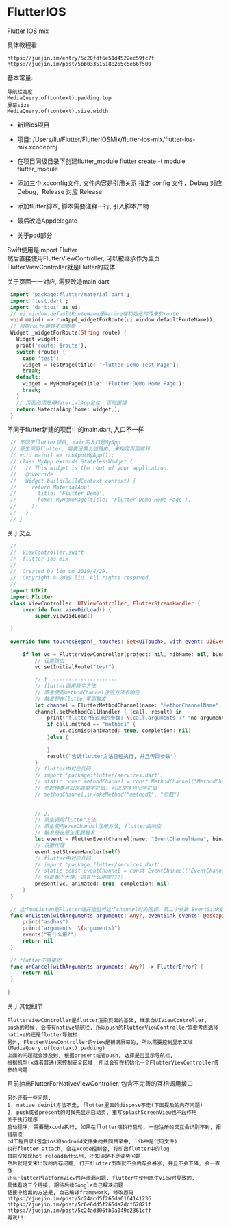 # FlutterIOS
Flutter IOS mix

   具体教程看: 
    
    https://juejin.im/entry/5c20fdf6e51d4522ec59fc7f
    https://juejin.im/post/5bb033515188255c5e66f500

   基本常量:
   
    导航栏高度
    MediaQuery.of(context).padding.top
    屏幕size
    MediaQuery.of(context).size.width

* 新建ios项目
- 项目:  /Users/liu/Flutter/FlutterIOSMix/flutter-ios-mix/flutter-ios-mix.xcodeproj
* 在项目同级目录下创建flutter_module
flutter create -t module flutter_module
- 添加三个.xcconfig文件, 文件内容是引用关系
指定 config 文件，Debug 对应 Debug，Release 对应 Release
* 添加flutter脚本, 脚本需要注释一行, 引入脚本产物
- 最后改造Appdelegate
* 关于pod部分

Swift使用是import Flutter  
然后直接使用FlutterViewController, 可以被继承作为主页  
FlutterViewController就是Flutter的载体

   关于页面一一对应, 需要改造main.dart
   
   ```Dart
    import 'package:flutter/material.dart';
    import 'test.dart';
    import 'dart:ui' as ui;
    // ui.window.defaultRouteName是Native端初始化时传来的route
    void main() => runApp(_widgetForRoute(ui.window.defaultRouteName));
    // 根据route跳转不同界面
    Widget _widgetForRoute(String route) {
      Widget widget;
      print('route: $route');
      switch (route) {
        case 'test':
        widget = TestPage(title: 'Flutter Demo Test Page');
        break;
      default:
        widget = MyHomePage(title: 'Flutter Demo Home Page');
        break;
      }
      // 页面必须是用MaterialApp包住, 否则报错
      return MaterialApp(home: widget,);
    }
   ```
    
   不同于flutter新建的项目中的main.dart, 入口不一样
   ```Dart
    // 不同于flutter项目, main的入口是MyApp
    // 原生调用flutter, 需要设置上述路由, 来指定页面跳转
    // void main() => runApp(MyApp());
    // class MyApp extends StatelessWidget {
    //   // This widget is the root of your application.
    //   @override
    //   Widget build(BuildContext context) {
    //     return MaterialApp(
    //       title: 'Flutter Demo',
    //       home: MyHomePage(title: 'Flutter Demo Home Page'),
    //     );
    //   }
    // }
   ```
    
    
   关于交互
   ```Swift
    //
    //  ViewController.swift
    //  flutter-ios-mix
    //
    //  Created by liu on 2019/4/29.
    //  Copyright © 2019 liu. All rights reserved.
    //
    import UIKit
    import Flutter
    class ViewController: UIViewController, FlutterStreamHandler {
        override func viewDidLoad() {
            super.viewDidLoad()
        
    }
    
    override func touchesBegan(_ touches: Set<UITouch>, with event: UIEvent?) {
        
        if let vc = FlutterViewController(project: nil, nibName: nil, bundle: nil) {
            // 设置路由
            vc.setInitialRoute("test")
            
            // 1. ---------------------
            // flutter调用原生方法
            // 原生使用methodChannel注册方法去响应
            // 触发是在flutter里面触发
            let channel = FlutterMethodChannel(name: "MethodChannelName", binaryMessenger: vc)
            channel.setMethodCallHandler { (call, result) in
                print("flutter传过来的参数: \(call.arguments ?? "no arguments")")
                if call.method == "method1" {
                    vc.dismiss(animated: true, completion: nil)
                }else {
                    
                }
                result("告诉flutter方法已经执行, 并且传回参数")
            }
            // flutter中对应代码
            // import 'package:flutter/services.dart';
            // static const methodChannel = const MethodChannel("MethodChannelName");
            // 参数种类可以是简单字符串, 可以是序列化字符串
            // methodChannel.invokeMethod("method1", "参数")
            
            
            // 2. ---------------------
            // 原生调用flutter方法
            // 原生使用evenChannal注册方法, flutter去响应
            // 触发是在原生里面触发
            let event = FlutterEventChannel(name: "EventChannelName", binaryMessenger: vc)
            // 设置代理
            event.setStreamHandler(self)
            // flutter中对应代码
            // import 'package:flutter/services.dart';
            // static const eventChannel = const EventChannel('EventChannelName');
            // 但是我不大懂, 这有什么用呢????
            present(vc, animated: true, completion: nil)
        }
    }
    
    // 这个onListen是Flutter端开始监听这个channel时的回调，第二个参数 EventSink是用来传数据的载体。
    func onListen(withArguments arguments: Any?, eventSink events: @escaping FlutterEventSink) -> FlutterError? {
        print("asdhas")
        print("arguments: \(arguments)")
        events("有什么用?")
        return nil
    }
    
    // flutter不再接收
    func onCancel(withArguments arguments: Any?) -> FlutterError? {
        return nil
    }
    
}
```

关于其他细节
   
    FlutterViewController是flutter渲染页面的基础, 继承自UIViewController,
    push的时候, 会带有native导航栏, 所以push的FlutterViewController需要考虑选择native的还是flutter导航栏
    另外, FlutterViewController的view是铺满屏幕的, 所以需要控制显示区域(MediaQuery.of(context).padding)
    上面的问题就会涉及到, 根据present或者push, 选择是否显示导航栏,
    根据机型(x或者普通)来控制安全区域, 所以会有在初始化一个FlutterViewController传参的问题

目前抽出FlutterForNativeViewController, 包含不完善的互相调用接口

    另外还有一些问题:
    1. native deinit方法不走, flutter里面的dispose不走(下面提及的内存问题)
    2. push或者present的时候先显示启动页, 重写splashScreenView也不起作用
    关于执行程序
    启动程序, 需要是xcode执行, 如果在flutter端执行启动, 一些注册的交互会识别不到, 报错崩溃
    cd工程目录(包含ios和android文件夹的共同目录中, lib中是代码文件)
    执行flutter attach, 会在xcode控制台, 打印出flutter中的log
    目前没发现hot reload有什么用, 不知道是不是姿势问题
    然后就是文末出现的内存问题, 打开flutter页面就不会内存会暴涨, 并且不会下降, 会一直涨
    还有FlutterPlatformView内存泄漏问题, flutter中使用原生view时导致的,
    具体看这三个链接, 期待后续Google自己解决问题
    链接中给出的方法是, 自己编译framework, 修改原码
    https://juejin.im/post/5c24acd5f265da6164141236
    https://juejin.im/post/5c6e6dd5f265da2dcf62821f
    https://juejin.im/post/5c24ad306fb9a049d2361cff
    再说!!!
